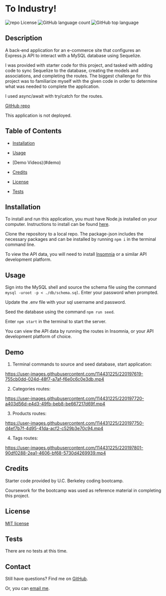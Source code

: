# To Industry!

![repo License](https://img.shields.io/github/license/rbkeyes/team-profile-generator?color=green)
![GitHub language count](https://img.shields.io/github/languages/count/rbkeyes/team-profile-generator?color=purple)
![GitHub top language](https://img.shields.io/github/languages/top/rbkeyes/team-profile-generator)


## Description
A back-end application for an e-commerce site that configures an Express.js API to interact with a MySQL database using Sequelize.

I was provided with starter code for this project, and tasked with adding code to sync Sequelize to the database, creating the models and associations, and completing the routes. The biggest challenge for this project was to familiarize myself with the given code in order to determine what was needed to complete the application. 

I used async/await with try/catch for the routes. 

[GitHub repo](https://github.com/rbkeyes/to-industry)

This application is not deployed.


## Table of Contents

- [Installation](#installation)

- [Usage](#usage)

- [Demo Videos)(#demo)

- [Credits](#credits)

- [License](#license)

- [Tests](#tests)


## Installation

To install and run this application, you must have Node.js installed on your computer. Instructions to install can be found [here](https://nodejs.org/en/).

Clone the repository to a local repo. The package-json includes the necessary packages and can be installed by running `npm i` in the terminal command line. 

To view the API data, you will need to install [Insomnia](https://insomnia.rest/download) or a similar API development platform.


## Usage

Sign into the MySQL shell and source the schema file using the command `mysql -uroot -p < ./db/schema.sql`. Enter your password when prompted. 

Update the .env file with your sql username and password.

Seed the database using the command `npm run seed`.

Enter `npm start` in the terminal to start the server.

You can view the API data by running the routes in Insomnia, or your API development platform of choice.


## Demo

1. Terminal commands to source and seed database, start application:

https://user-images.githubusercontent.com/114431225/220197619-755cb0dd-024d-48f7-a7af-f6e0c6c0e3db.mp4



2. Categories routes:

https://user-images.githubusercontent.com/114431225/220197720-a403d56d-e4d3-49fb-beb8-be667217d69f.mp4



3. Products routes:

https://user-images.githubusercontent.com/114431225/220197750-d4ef7b7f-4d95-41da-acf2-c529b3e70c94.mp4



4. Tags routes:


https://user-images.githubusercontent.com/114431225/220197801-90df0288-2ea1-4606-bf68-5730d4269939.mp4



## Credits

Starter code provided by U.C. Berkeley coding bootcamp. 

Coursework for the bootcamp was used as reference material in completing this project.


## License

[MIT license](./LICENSE)


## Tests

There are no tests at this time.


## Contact

Still have questions? Find me on [GitHub](https://github.com/rbkeyes).

Or, you can [email me](mailto:rbkeyes@gmail.com).

